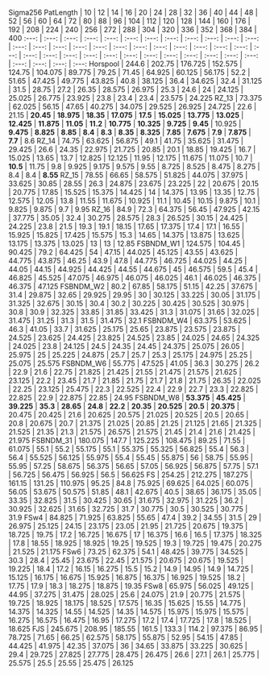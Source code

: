 Sigma256
PatLength | 10 | 12 | 14 | 16 | 20 | 24 | 28 | 32 | 36 | 40 | 44 | 48 | 52 | 56 | 60 | 64 | 72 | 80 | 88 | 96 | 104 | 112 | 120 | 128 | 144 | 160 | 176 | 192 | 208 | 224 | 240 | 256 | 272 | 288 | 304 | 320 | 336 | 352 | 368 | 384 | 400
 :---: | :---: | :---: | :---: | :---: | :---: | :---: | :---: | :---: | :---: | :---: | :---: | :---: | :---: | :---: | :---: | :---: | :---: | :---: | :---: | :---: | :---: | :---: | :---: | :---: | :---: | :---: | :---: | :---: | :---: | :---: | :---: | :---: | :---: | :---: | :---: | :---: | :---: | :---: | :---: | :---: 
Horspool | 244.6 | 202.75 | 176.725 | 152.575 | 124.75 | 104.075 | 89.775 | 79.25 | 71.45 | 64.925 | 60.125 | 56.175 | 52.2 | 51.65 | 47.425 | 49.775 | 43.825 | 40.8 | 38.125 | 36.4 | 34.625 | 32.4 | 31.125 | 31.5 | 28.75 | 27.2 | 26.35 | 28.575 | 26.975 | 25.3 | 24.6 | 24 | 24.125 | 25.025 | 26.775 | 23.925 | 23.8 | 23.4 | 23.4 | 23.575 | 24.225
RZ_13 | 73.375 | 62.025 | 56.15 | 47.65 | 40.275 | 34.075 | 29.525 | 26.925 | 24.725 | 22.6 | 21.15 |  **20.45**  |  **18.975**  |  **18.35**  |  **17.075**  |  **17.5**  |  **15.025**  |  **13.775**  |  **13.025**  |  **12.425**  |  **11.875**  |  **11.05**  |  **11.2**  |  **10.775**  |  **10.325**  |  **9.725**  |  **9.45**  | 10.925 |  **9.475**  |  **8.825**  |  **8.85**  |  **8.4**  |  **8.3**  |  **8.35**  |  **8.325**  |  **7.85**  |  **7.675**  |  **7.9**  |  **7.875**  |  **7.7**  | 8.6
RZ_14 | 74.75 | 63.625 | 56.875 | 49.1 | 41.75 | 35.625 | 31.475 | 29.425 | 26.6 | 24.35 | 22.975 | 21.725 | 20.85 | 20.1 | 18.85 | 19.425 | 16.7 | 15.025 | 13.65 | 13.7 | 12.825 | 12.125 | 11.95 | 12.175 | 11.675 | 11.075 | 10.7 |  **10.5**  | 11.75 | 9.8 | 9.925 | 9.175 | 9.575 | 9.55 | 8.725 | 8.525 | 8.475 | 8.275 | 8.4 | 8.4 |  **8.55** 
RZ_15 | 78.55 | 66.65 | 58.575 | 51.825 | 44.075 | 37.975 | 33.625 | 30.85 | 28.55 | 26.3 | 24.875 | 23.675 | 23.225 | 22 | 20.675 | 20.15 | 20.775 | 17.85 | 15.525 | 15.375 | 14.425 | 14 | 14.375 | 13.95 | 13.35 | 12.75 | 12.575 | 12.05 | 13.8 | 11.55 | 11.675 | 10.925 | 11.1 | 10.45 | 10.15 | 9.875 | 10.1 | 9.825 | 9.875 | 9.7 | 9.95
RZ_16 | 84.9 | 72.3 | 64.375 | 56.45 | 47.925 | 42.15 | 37.775 | 35.05 | 32.4 | 30.275 | 28.575 | 28.3 | 26.525 | 30.15 | 24.425 | 24.225 | 23.8 | 21.5 | 19.3 | 19.1 | 18.15 | 17.65 | 17.375 | 17.4 | 17.1 | 16.55 | 15.925 | 15.825 | 17.425 | 15.575 | 15.3 | 14.65 | 14.375 | 13.875 | 13.625 | 13.175 | 13.375 | 13.025 | 13 | 13 | 12.85
FSBNDM_W1 | 124.575 | 104.45 | 90.425 | 79.2 | 64.425 | 54 | 47.15 | 44.025 | 45.125 | 43.55 | 43.625 | 44.775 | 43.875 | 46.25 | 43.9 | 47.8 | 44.775 | 46.725 | 44.025 | 44.25 | 44.05 | 44.15 | 44.925 | 44.425 | 44.55 | 44.675 | 45 | 46.575 | 59.5 | 45.4 | 46.825 | 45.525 | 47.075 | 46.975 | 46.075 | 46.025 | 46.1 | 46.025 | 46.375 | 46.375 | 47.125
FSBNDM_W2 | 80.2 | 67.85 | 58.175 | 51.15 | 42.25 | 37.675 | 31.4 | 29.875 | 32.65 | 29.925 | 29.95 | 30 | 30.125 | 33.225 | 30.05 | 31.175 | 31.325 | 32.675 | 30.15 | 30.4 | 30.2 | 30.225 | 30.425 | 30.525 | 30.975 | 30.8 | 30.9 | 32.325 | 33.85 | 31.85 | 33.425 | 31.3 | 31.075 | 31.65 | 32.025 | 31.475 | 31.25 | 31.3 | 31.5 | 31.475 | 32.1
FSBNDM_W4 | 63.375 | 53.625 | 46.3 | 41.05 | 33.7 | 31.625 | 25.175 | 25.65 | 23.875 | 23.575 | 23.875 | 24.525 | 23.625 | 24.425 | 23.825 | 24.525 | 23.85 | 24.025 | 24.65 | 24.325 | 24.025 | 23.8 | 24.125 | 24.5 | 24.35 | 24.45 | 24.375 | 25.075 | 26.05 | 25.975 | 25 | 25.225 | 24.875 | 25.7 | 25.7 | 25.3 | 25.175 | 24.975 | 25.25 | 25.075 | 25.575
FSBNDM_W6 | 55.775 | 47.525 | 41.05 | 36.3 | 30.275 | 26.2 | 22.9 | 21.6 | 22.75 | 21.825 | 21.425 | 21.55 | 21.475 | 21.575 | 21.625 | 23.125 | 22.2 | 23.45 | 21.7 | 21.85 | 21.75 | 21.7 | 21.8 | 21.75 | 26.35 | 22.025 | 22.25 | 23.125 | 25.475 | 22.3 | 22.525 | 22.4 | 22.9 | 22.7 | 23.3 | 22.825 | 22.825 | 22.9 | 22.875 | 22.85 | 24.95
FSBNDM_W8 |  **53.375**  |  **45.425**  |  **39.225**  |  **35.3**  |  **28.65**  |  **24.8**  |  **22.2**  |  **20.35**  |  **20.525**  |  **20.5**  |  **20.375**  | 20.475 | 20.425 | 21.6 | 20.625 | 20.575 | 21.025 | 20.525 | 20.5 | 20.65 | 20.8 | 20.675 | 20.7 | 21.375 | 21.025 | 20.85 | 21.25 | 21.125 | 21.65 | 21.325 | 21.525 | 21.35 | 21.3 | 21.575 | 26.575 | 21.575 | 21.45 | 21.4 | 21.6 | 21.425 | 21.975
FSBNDM_31 | 180.075 | 147.7 | 125.225 | 108.475 | 89.25 | 71.55 | 61.075 | 55.1 | 55.2 | 55.175 | 55.1 | 55.375 | 55.325 | 56.825 | 55.4 | 56.3 | 56.4 | 55.525 | 56.125 | 55.975 | 55.4 | 55.45 | 55.875 | 56 | 58.75 | 55.95 | 55.95 | 57.25 | 58.675 | 56.375 | 56.65 | 57.05 | 56.925 | 56.875 | 57.75 | 57.1 | 56.725 | 56.475 | 56.925 | 56.5 | 56.625
FS | 254.25 | 212.275 | 187.275 | 161.15 | 131.25 | 110.975 | 95.25 | 84.8 | 75.925 | 69.625 | 64.025 | 60.075 | 56.05 | 53.675 | 50.575 | 51.85 | 48.1 | 42.675 | 40.5 | 38.65 | 36.175 | 35.05 | 33.35 | 32.825 | 31.5 | 30.425 | 30.65 | 31.675 | 32.975 | 31.225 | 36.2 | 30.925 | 32.625 | 31.65 | 32.725 | 31.7 | 30.775 | 30.5 | 30.525 | 30.775 | 31.9
FSw4 | 84.825 | 71.925 | 63.825 | 55.65 | 47.4 | 39.2 | 34.55 | 31.5 | 29 | 26.975 | 25.125 | 24.15 | 23.175 | 23.05 | 21.95 | 21.725 | 20.675 | 19.375 | 18.725 | 19.75 | 17.2 | 16.725 | 16.675 | 17 | 16.375 | 16.6 | 16.5 | 17.375 | 18.325 | 17.8 | 18.55 | 18.925 | 18.925 | 19.25 | 19.525 | 19.3 | 19.725 | 19.475 | 20.275 | 21.525 | 21.175
FSw6 | 73.25 | 62.375 | 54.1 | 48.425 | 39.775 | 34.525 | 30.3 | 28.4 | 25.45 | 23.675 | 22.45 | 21.575 | 20.675 | 20.675 | 19.525 | 19.225 | 18.4 | 17.2 | 16.15 | 16.275 | 15.5 | 15.2 | 14.9 | 14.95 | 14.9 | 14.725 | 15.125 | 16.175 | 16.675 | 15.925 | 16.875 | 16.375 | 16.925 | 19.525 | 18.2 | 17.75 | 17.9 | 18.3 | 18.275 | 18.875 | 19.35
FSw8 | 65.975 | 56.025 | 49.125 | 44.95 | 37.275 | 31.475 | 28.025 | 25.6 | 24.075 | 21.9 | 20.775 | 21.575 | 19.725 | 18.925 | 18.175 | 18.525 | 17.575 | 16.35 | 15.625 | 15.55 | 14.775 | 14.375 | 14.325 | 14.55 | 14.525 | 14.35 | 14.575 | 15.975 | 15.975 | 15.575 | 16.275 | 16.575 | 16.475 | 16.95 | 17.275 | 17.2 | 17.4 | 17.725 | 17.8 | 18.525 | 18.625
FJS | 245.675 | 208.95 | 185.55 | 161.5 | 133.3 | 114.2 | 97.375 | 86.95 | 78.725 | 71.65 | 66.25 | 62.575 | 58.175 | 55.875 | 52.95 | 54.15 | 47.85 | 44.425 | 41.975 | 42.35 | 37.075 | 36 | 34.65 | 33.875 | 33.225 | 30.625 | 29.4 | 29.725 | 27.825 | 27.775 | 28.475 | 26.475 | 26.6 | 27.1 | 26.1 | 25.775 | 25.575 | 25.5 | 25.55 | 25.475 | 26.125
